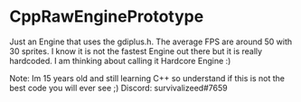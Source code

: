 # CppRawEnginePrototype
Just an Engine that uses the gdiplus.h. The average FPS are around 50 with 30 sprites. I know it is not the fastest Engine out there but it is really hardcoded.
I am thinking about calling it Hardcore Engine :)

Note:
Im 15 years old and still learning C++ so understand if this is not the best code you will ever see ;)
Discord: survivalizeed#7659
